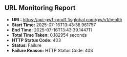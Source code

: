 ## URL Monitoring Report

- **URL:** https://api-gw1-prod1.fisglobal.com/gw/v1/health
- **Start Time:** 2025-07-16T13:43:38.961757
- **End Time:** 2025-07-16T13:43:39.144711
- **Total Time Taken:** 0.182954 seconds
- **HTTP Status Code:** 403
- **Status:** Failure
- **Failure Reason:** HTTP Status Code: 403
